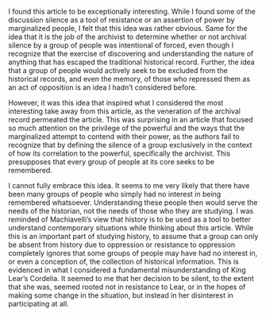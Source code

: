 I found this article to be exceptionally interesting. While I found some of the discussion silence as a tool of resistance or an assertion of power by marginalized people, I felt that this idea was rather obvious. Same for the idea that it is the job of the archivist to determine whether or not archival silence by a group of people was intentional of forced, even though I recognize that the exercise of discovering and understanding the nature of anything that has escaped the traditional historical record. Further, the idea that a group of people would actively seek to be excluded from the historical records, and even the memory, of those who repressed them as an act of opposition is an idea I hadn’t considered before.

However, it was this idea that inspired what I considered the most interesting take away from this article, as the veneration of the archival record permeated the article. This was surprising in an article that focused so much attention on the privilege of the powerful and the ways that the marginalized attempt to contend with their power, as the authors fail to recognize that by defining the silence of a group exclusively in the context of how its correlation to the powerful, specifically the archivist. This presupposes that every group of people at its core seeks to be remembered. 

I cannot fully embrace this idea. It seems to me very likely that there have been many groups of people who simply had no interest in being remembered whatsoever. Understanding these people then would serve the needs of the historian, not the needs of those who they are studying. I was reminded of Machiavelli’s view that history is to be used as a tool to better understand contemporary situations while thinking about this article. While this is an important part of studying history, to assume that a group can only be absent from history due to oppression or resistance to oppression completely ignores that some groups of people may have had no interest in, or even a conception of, the collection of historical information. This is evidenced in what I considered a fundamental misunderstanding of King Lear’s Cordelia. It seemed to me that her decision to be silent, to the extent that she was, seemed rooted not in resistance to Lear, or in the hopes of making some change in the situation, but instead in her disinterest in participating at all. 
